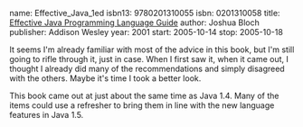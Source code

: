 name: Effective_Java_1ed
isbn13: 9780201310055
isbn: 0201310058
title: [Effective Java Programming Language Guide](http://amzn.com/0201310058)
author: Joshua Bloch
publisher: Addison Wesley
year: 2001
start: 2005-10-14
stop: 2005-10-18

It seems I'm already familiar with most of the advice in this
book, but I'm still going to rifle through it, just in case.  When
I first saw it, when it came out, I thought I already did many of
the recommendations and simply disagreed with the others.  Maybe
it's time I took a better look.

This book came out at just about the same time as Java 1.4.
Many of the items could use a refresher to bring them in line with
the new language features in Java 1.5.
